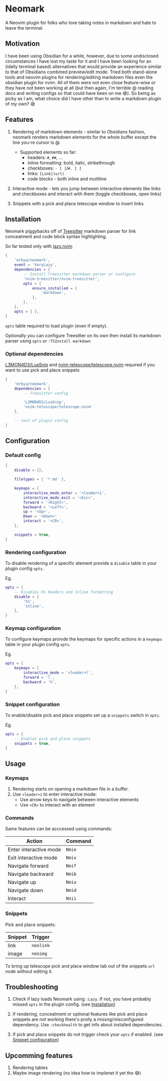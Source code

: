 # Neomark

A Neovim plugin for folks who love taking notes in markdown and hate to leave the terminal.

## Motivation

I have been using Obsidian for a while, however, due to some undisclosed circumstances I have lost my taste for it and I have been looking for an (idally terminal based) alternatives that would provide an experience similar to that of Obsidians combined preview/edit mode. Tried both stand-alone tools and neovim plugins for rendering/editing markdown files even the obsidian plugin for nvim. All of them were not even close feature-wise or they have not been working at all (but then again, I'm terrible @ reading docs and writing configs so that could have been on me :sweat_smile:). So being as picky as I am, what choice did I have other than to write a markdown plugin of my own? :sweat_smile:

## Features

1. Rendering of markdown elements - similar to Obsidians fashion, neomark renders markdown elements for the whole buffer except the line you-re cursor is @.
    - Supported elements so far: 
        - headers: `#`, `##`, ...
        - inline formatting: bold, italic, strikethrough 
        - checkboxes: `- [ ]`/`#. [ ]`
        - links: `[Link](url)`
        - code blockx - both inline and multiline

2. Interactive mode - lets you jump between interactive elements like links and checkboxes and interact with them (toggle checkboxes, open links)

3. Snippets with a pick and place telescope window to insert links

## Installation

Neomark piggybacks off of [Treesitter](https://github.com/nvim-treesitter/nvim-treesitter) markdown parser for link concealment and code block syntax highlighting.

So far tested only with [lazy.nvim](https://github.com/folke/lazy.nvim)
```lua
{
    'mrbya/neomark',
    event = 'VeryLazy',
    dependencies = {
        -- Install Treesitter markdown parser or configure
        'nvim-treesitter/nvim-treesitter',
        opts = {
            ensure_installed = {
                'markdown',
            },
        },
    },
    opts = { },
}
```
`opts` table required to load plugin (even if empty).

Optionally you can configure Treesitter on its own then install its markdown parser using `opts` or `:TSInstall markdown`

### Optional dependencies

[L3MON4D3/LuaSnip](https://github.com/L3MON4D3/LuaSnip) and [nvim-telescope/telescope.nvim](https://github.com/nvim-telescope/telescope.nvim/tree/master) required if you want to use pick and place snippets 
```lua
{
    'mrbya/neomark',
    dependencies = {
        -- Treesitter config

        'L3MON4D3/LuaSnip',
        'nvim-telescope/telescope.nvim'
    },

    -- rest of plugin config
}
```
## Configuration

### Default config
```lua
{
    disable = {},

    filetypes = { '*.md' },

    keymaps = {
        interactive_mode_enter = '<leader>i',
        interactive_mode_exit = '<Esc>',
        forward = '<Right>',
        backward = '<Left>',
        up = '<Up>',
        Down = '<Down>'
        interact = '<CR>',
    },

    snippets = true,
}
```

### Rendering configuration

To disable rendering of a specific element provide a `disable` table in your plugin config `opts`.

Eg.
```lua
opts = {
    -- Disables H1 headers and inline formatting
    disable = {
        'h1',
        'inline',
    },
}
```

### Keymap configuration

To configure keymaps proivde the keymaps for specific actions in a `keymaps` table in your plugin config `opts`.

Eg.
```lua
opts = {
    keymaps = {
        interactive_mode = '<leader>l',
        forward = 'l',
        backward = 'h',
    },
}
```

### Snippet configuration

To enable/disable pick and place snippets set up a `snippets` switch in `opts`.

Eg.
```lua
opts = {
    -- Enables pick and place snippets
    snippets = true,
}
```

## Usage

### Keymaps

1. Rendering starts on opening a markdown file in a buffer.
2. Use `<leader>i` to enter interactive mode:
    - Use arrow keys to navigate between interactive elements
    - Use `<CR>` to interact with an element

### Commands

Same features can be acccessed using commands:

| Action | Command |
| ------------- | -------------- |
| Enter interactive mode | `Nmie` |
| Exit interactive mode | `Nmix` |
| Navigate forward | `Nmif` |
| Navigate backward | `Nmib` |
| Navigate up | `Nmiu` |
| Navigate down | `Nmid` |
| Interact | `Nnii` |

### Snippets

Pick and place snippets:

| Snippet | Trigger |
| -------------- | --------------- |
| link | `neolink` |
| image | `neoimg` |

To bring up telescope pick and place window tab out of the snippets `url` node without editing it.

## Troubleshooting

1. Check if lazy loads Neomark using `:Lazy`. If not, you have probably missed `opts` in the plugin config.
(see [Installation](#Installation))

2. If rendering, concealment or optional features like pick and place snippets are not working there's prolly a missng/misconfigured dependency. Use `:checkhealth` to get info about installed dependencies.

3. If pick and place snippets do not trigger check your `opts` if enabled.
(see [Snippet configuration](#Snippet-configuration))

## Upcomming features

1. Rendering tables
2. Maybe image rendering (no idea how to implenet it yet tho :sweat_smile:)
